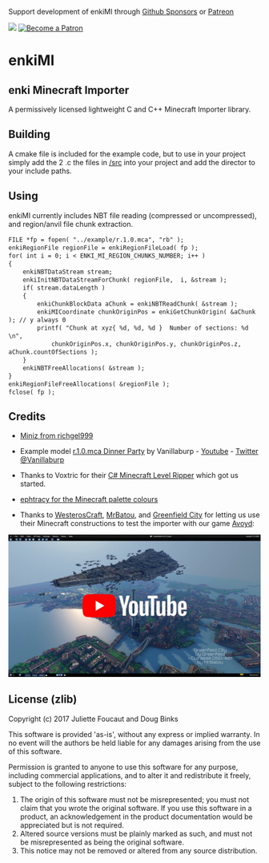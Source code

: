 Support development of enkiMI through [Github Sponsors](https://github.com/sponsors/dougbinks) or [Patreon](https://www.patreon.com/enkisoftware)

[<img src="https://img.shields.io/static/v1?logo=github&label=Github&message=Sponsor&color=#ea4aaa" width="200"/>](https://github.com/sponsors/dougbinks)    [<img src="https://c5.patreon.com/external/logo/become_a_patron_button@2x.png" alt="Become a Patron" width="150"/>](https://www.patreon.com/enkisoftware)

# enkiMI

## enki Minecraft Importer

A permissively licensed lightweight C and C++ Minecraft Importer library.

## Building

A cmake file is included for the example code, but to use in your project simply add the 2 .c the files in [/src](https://github.com/dougbinks/enkiMI/tree/master/src) into your project and add the director to your include paths.

## Using

enkiMI currently includes NBT file reading (compressed or uncompressed), and region/anvil file chunk extraction.

```
FILE *fp = fopen( "../example/r.1.0.mca", "rb" );
enkiRegionFile regionFile = enkiRegionFileLoad( fp );
for( int i = 0; i < ENKI_MI_REGION_CHUNKS_NUMBER; i++ )
{
    enkiNBTDataStream stream;
    enkiInitNBTDataStreamForChunk( regionFile,  i, &stream );
    if( stream.dataLength )
    {
        enkiChunkBlockData aChunk = enkiNBTReadChunk( &stream );
        enkiMICoordinate chunkOriginPos = enkiGetChunkOrigin( &aChunk ); // y always 0
        printf( "Chunk at xyz{ %d, %d, %d }  Number of sections: %d \n",
            chunkOriginPos.x, chunkOriginPos.y, chunkOriginPos.z, aChunk.countOfSections );
    }
    enkiNBTFreeAllocations( &stream );
}
enkiRegionFileFreeAllocations( &regionFile );
fclose( fp );
```

## Credits

* [Miniz from richgel999](https://github.com/richgel999/miniz)

* Example model [r.1.0.mca Dinner Party](http://www.planetminecraft.com/project/minecraft-custom-modeling-dinner-party/) by Vanillaburp - [Youtube](https://www.youtube.com/user/vanillaburp) - [Twitter @Vanillaburp](https://www.twitter.com/Vanillaburp)

* Thanks to Voxtric for their [C# Minecraft Level Ripper](https://github.com/Voxtric/Minecraft-Level-Ripper) which got us started.

* [ephtracy for the Minecraft palette colours](http://ephtracy.github.io/)

* Thanks to [WesterosCraft](http://www.westeroscraft.com/guide), [MrBatou](https://www.planetminecraft.com/project/cuirass-dsd-401-by-mrbatou-download-cinematic/), and [Greenfield City](http://www.greenfieldmc.net) for letting us use their Minecraft constructions to test the importer with our game [Avoyd](https://www.avoyd.com):

[![Two Minecraft constructions imported into Avoyd: Greenfield City and MrBatou Cuirassé DSD-401 with link to Youtube showcase video](https://raw.githubusercontent.com/dougbinks/images/master/Avoyd_2021-01-18_YoutubeThumbnailForGithub.jpg)](https://www.youtube.com/watch?v=n8oiVRhzwxE)


## License (zlib)

Copyright (c) 2017 Juliette Foucaut and Doug Binks

This software is provided 'as-is', without any express or implied
warranty. In no event will the authors be held liable for any damages
arising from the use of this software.

Permission is granted to anyone to use this software for any purpose,
including commercial applications, and to alter it and redistribute it
freely, subject to the following restrictions:

1. The origin of this software must not be misrepresented; you must not
   claim that you wrote the original software. If you use this software
   in a product, an acknowledgement in the product documentation would be
   appreciated but is not required.
2. Altered source versions must be plainly marked as such, and must not be
   misrepresented as being the original software.
3. This notice may not be removed or altered from any source distribution.




